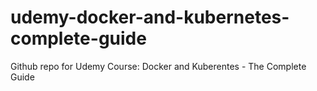# udemy-docker-and-kubernetes-complete-guide
Github repo for Udemy Course: Docker and Kuberentes - The Complete Guide
